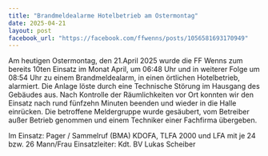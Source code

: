 ```yaml
---
title: "Brandmeldealarme Hotelbetrieb am Ostermontag"
date: 2025-04-21
layout: post
facebook_url: "https://facebook.com/ffwenns/posts/1056581693170949"
---
```


Am heutigen Ostermontag, den 21.April 2025 wurde die FF Wenns zum bereits 10ten Einsatz im Monat April, um 06:48 Uhr und in weiterer Folge um 08:54 Uhr zu einem Brandmeldealarm, in einen örtlichen Hotelbetrieb, alarmiert. Die Anlage löste durch eine Technische Störung im Hausgang des Gebäudes aus. Nach Kontrolle der Räumlichkeiten vor Ort konnten wir den Einsatz nach rund fünfzehn Minuten beenden und wieder in die Halle einrücken. Die betroffene Meldergruppe wurde gesäubert, vom Betreiber außer Betrieb genommen und einem Techniker einer Fachfirma übergeben.

Im Einsatz:
 Pager / Sammelruf (BMA) 
 KDOFA, TLFA 2000 und LFA mit je 24 bzw. 26 Mann/Frau 
 Einsatzleiter: Kdt. BV Lukas Scheiber